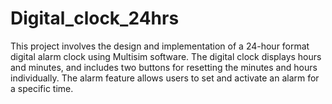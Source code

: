 # Digital_clock_24hrs
This project involves the design and implementation of a 24-hour format digital alarm clock using Multisim software. The digital clock displays hours and minutes, and includes two buttons for resetting the minutes and hours individually. The alarm feature allows users to set and activate an alarm for a specific time.


